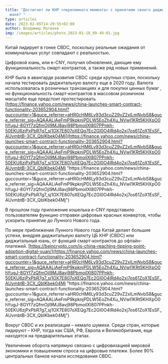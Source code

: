 ```yaml
---
title: "Достигнет ли КНР «переломного момента» с принятием своего диджитального
  юаня? "
type: articles
date: 2023-02-05T14:29:55+02:00
author: Владимир Матвеев
img: /images/articles/photo_2023-01-18_09-49-01.jpg
---
```

<!--StartFragment-->

Китай лидирует в гонке CBDC, поскольку реальные ожидания от коммунальных услуг совпадают с реальностью.

Цифровой юань, или e-CNY, получил обновления, дающие ему функциональность смарт-контрактов, а также ряд новых применений.

КНР была в авангарде развития CBDC среди крупных стран, поскольку начала тестировать диджитальную валюту еще в 2020 году. Валюта использовалась в розничных транзакциях и для покупки ценных бумаг , но функциональность смарт-контрактов в массовом розничном масштабе еще предстоит протестировать [https://finance.yahoo.com/news/china-launches-smart-contract-functionality-203652904.html?guccounter=1&guce_referrer=aHR0cHM6Ly93d3cuZ29vZ2xlLmNvbS8&guce_referrer_sig=AQAAALiAeFmP9kpknjPDLW5EoZh4Xu_NVwI1KRt5KHXpO0hYugJ-8GYf7zQfmOjI9MJ8avj98PbmoilXl807PPnkh-50EKU6zjPxPbR7g7_sj1OX7E807oXEQg7Ec2GI0O4lRd4o2xj7os61ZoX1EsSF_AUvmbtB-3CX_QbIKbek04Mj](https://finance.yahoo.com/news/china-launches-smart-contract-functionality-203652904.html?guccounter=1&guce_referrer=aHR0cHM6Ly93d3cuZ29vZ2xlLmNvbS8&guce_referrer_sig=AQAAALiAeFmP9kpknjPDLW5EoZh4Xu_NVwI1KRt5KHXpO0hYugJ-8GYf7zQfmOjI9MJ8avj98PbmoilXl807PPnkh-50EKU6zjPxPbR7g7_sj1OX7E807oXEQg7Ec2GI0O4lRd4o2xj7os61ZoX1EsSF_AUvmbtB-3CX_QbIKbek04Mj "https\://finance.yahoo.com/news/china-launches-smart-contract-functionality-203652904.html?guccounter=1&guce_referrer=aHR0cHM6Ly93d3cuZ29vZ2xlLmNvbS8&guce_referrer_sig=AQAAALiAeFmP9kpknjPDLW5EoZh4Xu_NVwI1KRt5KHXpO0hYugJ-8GYf7zQfmOjI9MJ8avj98PbmoilXl807PPnkh-50EKU6zjPxPbR7g7_sj1OX7E807oXEQg7Ec2GI0O4lRd4o2xj7os61ZoX1EsSF_AUvmbtB-3CX_QbIKbek04Mj")

В прошлом году приложение кошелька e-CNY представило пользователям функцию отправки цифровых красных конвертов, чтобы ускорить принятие до Лунного Нового года.

По мере приближения Лунного Нового года Китай делает большие успехи, внедряя диджитальеую валюту ЦБ КНР (CBDC) или диджитальный юань, от функций смарт-контрактов до офлайн-платежей. [https://beincrypto.com/is-china-reaching-tipping-point-adoption-digital-yuan/](https://finance.yahoo.com/news/china-launches-smart-contract-functionality-203652904.html?guccounter=1&guce_referrer=aHR0cHM6Ly93d3cuZ29vZ2xlLmNvbS8&guce_referrer_sig=AQAAALiAeFmP9kpknjPDLW5EoZh4Xu_NVwI1KRt5KHXpO0hYugJ-8GYf7zQfmOjI9MJ8avj98PbmoilXl807PPnkh-50EKU6zjPxPbR7g7_sj1OX7E807oXEQg7Ec2GI0O4lRd4o2xj7os61ZoX1EsSF_AUvmbtB-3CX_QbIKbek04Mj "https\://finance.yahoo.com/news/china-launches-smart-contract-functionality-203652904.html?guccounter=1&guce_referrer=aHR0cHM6Ly93d3cuZ29vZ2xlLmNvbS8&guce_referrer_sig=AQAAALiAeFmP9kpknjPDLW5EoZh4Xu_NVwI1KRt5KHXpO0hYugJ-8GYf7zQfmOjI9MJ8avj98PbmoilXl807PPnkh-50EKU6zjPxPbR7g7_sj1OX7E807oXEQg7Ec2GI0O4lRd4o2xj7os61ZoX1EsSF_AUvmbtB-3CX_QbIKbek04Mj")

Вокруг CBDC и их реализации – немало шумихи. Среди стран, которые лидируют – КНР, тогда как США, РФ, Европа и Великобритания, еще находятся на предварительных этапах.

Увеличение оборота напрямую связано с цифровизацией мировой экономики и повышением спроса на цифровые платежи. Более 90% центральных банков начали исследования CBDC.

<!--EndFragment-->
